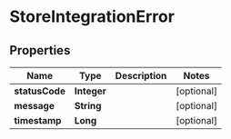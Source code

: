 

# StoreIntegrationError


## Properties

| Name | Type | Description | Notes |
|------------ | ------------- | ------------- | -------------|
|**statusCode** | **Integer** |  |  [optional] |
|**message** | **String** |  |  [optional] |
|**timestamp** | **Long** |  |  [optional] |




